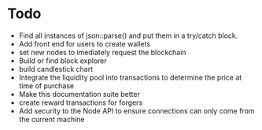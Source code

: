 # Todo
* Find all instances of json::parse() and put them 
in a try/catch block.
* Add front end for users to create wallets
* set new nodes to imediately request the blockchain
* Build or find block explorer
* build candlestick chart
* Integrate the liquidity pool into transactions to determine the price at time of purchase
* Make this documentation suite better
* create reward transactions for forgers
* Add security to the Node API to ensure connections can only come from the current machine